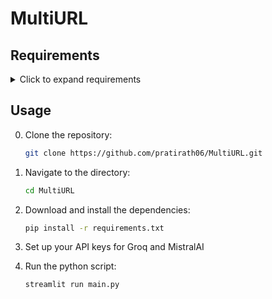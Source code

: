 # MultiURL

## Requirements

<details>
<summary>Click to expand requirements</summary>

- **langchain**: A framework for building applications with language models.
- **langchain_openai**: Integration for OpenAI's language models.
- **langchain_core**: Core functionalities of the LangChain framework.
- **python-dotenv**: Reads key-value pairs from a .env file and sets them as environment variables.
- **streamlit**: A framework for building web applications in Python.
- **langchain_community**: Community-driven extensions for LangChain.
- **langserve**: A service for serving language models.
- **fastapi**: A modern web framework for building APIs with Python.
- **uvicorn**: A lightning-fast ASGI server for Python.
- **sse_starlette**: Server-Sent Events support for Starlette.
- **bs4**: Beautiful Soup 4, a library for parsing HTML and XML documents.
- **pypdf**: A library for working with PDF files.
- **chromadb**: A database for managing embeddings.
- **faiss-cpu**: A library for efficient similarity search and clustering of dense vectors.
- **groq**: A query language for structured data.
- **cassio**: A library for working with Cassiopeia.
- **beautifulsoup4**: Another name for bs4, for parsing HTML and XML.
- **langchain-groq**: Integration of Groq with LangChain.
- **wikipedia**: A library for accessing Wikipedia content.
- **arxiv**: A library for accessing arXiv papers.
- **langchainhub**: A hub for sharing LangChain components.
- **sentence_transformers**: A library for sentence embeddings.
- **PyPDF2**: A library for reading and manipulating PDF files.
- **langchain-objectbox**: Integration of ObjectBox with LangChain.
- **langchain_mistralai**: Integration of Mistral AI with LangChain.
- **streamlit_chat**: A Streamlit component for chat interfaces.

</details>

## Usage

0. Clone the repository:
    ```bash
    git clone https://github.com/pratirath06/MultiURL.git
    ```

1. Navigate to the directory:
    ```bash
    cd MultiURL
    ```

2. Download and install the dependencies:
    ```bash
    pip install -r requirements.txt
    ```

3. Set up your API keys for Groq and MistralAI

4. Run the python script:
    ```bash
    streamlit run main.py
    ```
